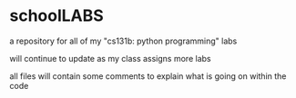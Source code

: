 # schoolLABS
a repository for all of my "cs131b: python programming" labs

will continue to update as my class assigns more labs

all files will contain some comments to explain what is going on within the code
